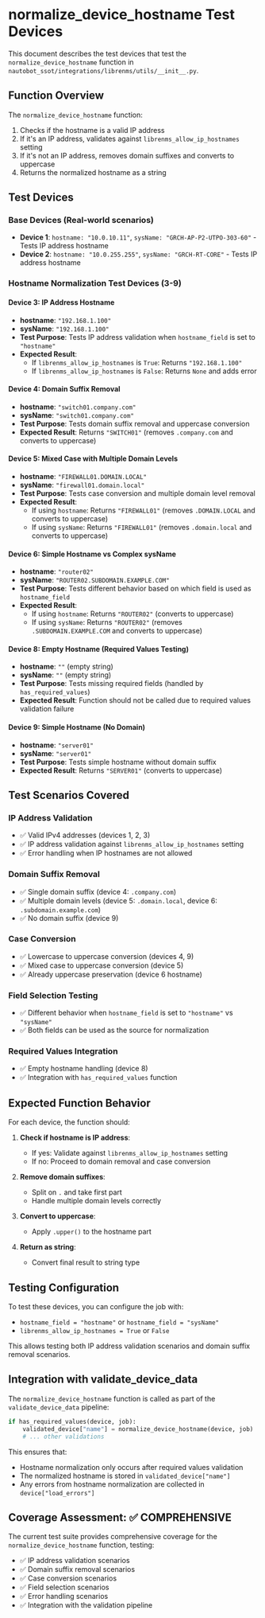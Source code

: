 # normalize_device_hostname Test Devices

This document describes the test devices that test the `normalize_device_hostname` function in `nautobot_ssot/integrations/librenms/utils/__init__.py`.

## Function Overview

The `normalize_device_hostname` function:
1. Checks if the hostname is a valid IP address
2. If it's an IP address, validates against `librenms_allow_ip_hostnames` setting
3. If it's not an IP address, removes domain suffixes and converts to uppercase
4. Returns the normalized hostname as a string

## Test Devices

### Base Devices (Real-world scenarios)
- **Device 1**: `hostname: "10.0.10.11"`, `sysName: "GRCH-AP-P2-UTPO-303-60"` - Tests IP address hostname
- **Device 2**: `hostname: "10.0.255.255"`, `sysName: "GRCH-RT-CORE"` - Tests IP address hostname

### Hostname Normalization Test Devices (3-9)

#### Device 3: IP Address Hostname
- **hostname**: `"192.168.1.100"`
- **sysName**: `"192.168.1.100"`
- **Test Purpose**: Tests IP address validation when `hostname_field` is set to `"hostname"`
- **Expected Result**: 
  - If `librenms_allow_ip_hostnames` is `True`: Returns `"192.168.1.100"`
  - If `librenms_allow_ip_hostnames` is `False`: Returns `None` and adds error

#### Device 4: Domain Suffix Removal
- **hostname**: `"switch01.company.com"`
- **sysName**: `"switch01.company.com"`
- **Test Purpose**: Tests domain suffix removal and uppercase conversion
- **Expected Result**: Returns `"SWITCH01"` (removes `.company.com` and converts to uppercase)

#### Device 5: Mixed Case with Multiple Domain Levels
- **hostname**: `"FIREWALL01.DOMAIN.LOCAL"`
- **sysName**: `"firewall01.domain.local"`
- **Test Purpose**: Tests case conversion and multiple domain level removal
- **Expected Result**: 
  - If using `hostname`: Returns `"FIREWALL01"` (removes `.DOMAIN.LOCAL` and converts to uppercase)
  - If using `sysName`: Returns `"FIREWALL01"` (removes `.domain.local` and converts to uppercase)

#### Device 6: Simple Hostname vs Complex sysName
- **hostname**: `"router02"`
- **sysName**: `"ROUTER02.SUBDOMAIN.EXAMPLE.COM"`
- **Test Purpose**: Tests different behavior based on which field is used as `hostname_field`
- **Expected Result**:
  - If using `hostname`: Returns `"ROUTER02"` (converts to uppercase)
  - If using `sysName`: Returns `"ROUTER02"` (removes `.SUBDOMAIN.EXAMPLE.COM` and converts to uppercase)

#### Device 8: Empty Hostname (Required Values Testing)
- **hostname**: `""` (empty string)
- **sysName**: `""` (empty string)
- **Test Purpose**: Tests missing required fields (handled by `has_required_values`)
- **Expected Result**: Function should not be called due to required values validation failure

#### Device 9: Simple Hostname (No Domain)
- **hostname**: `"server01"`
- **sysName**: `"server01"`
- **Test Purpose**: Tests simple hostname without domain suffix
- **Expected Result**: Returns `"SERVER01"` (converts to uppercase)

## Test Scenarios Covered

### IP Address Validation
- ✅ Valid IPv4 addresses (devices 1, 2, 3)
- ✅ IP address validation against `librenms_allow_ip_hostnames` setting
- ✅ Error handling when IP hostnames are not allowed

### Domain Suffix Removal
- ✅ Single domain suffix (device 4: `.company.com`)
- ✅ Multiple domain levels (device 5: `.domain.local`, device 6: `.subdomain.example.com`)
- ✅ No domain suffix (device 9)

### Case Conversion
- ✅ Lowercase to uppercase conversion (devices 4, 9)
- ✅ Mixed case to uppercase conversion (device 5)
- ✅ Already uppercase preservation (device 6 hostname)

### Field Selection Testing
- ✅ Different behavior when `hostname_field` is set to `"hostname"` vs `"sysName"`
- ✅ Both fields can be used as the source for normalization

### Required Values Integration
- ✅ Empty hostname handling (device 8)
- ✅ Integration with `has_required_values` function

## Expected Function Behavior

For each device, the function should:

1. **Check if hostname is IP address**:
   - If yes: Validate against `librenms_allow_ip_hostnames` setting
   - If no: Proceed to domain removal and case conversion

2. **Remove domain suffixes**:
   - Split on `.` and take first part
   - Handle multiple domain levels correctly

3. **Convert to uppercase**:
   - Apply `.upper()` to the hostname part

4. **Return as string**:
   - Convert final result to string type

## Testing Configuration

To test these devices, you can configure the job with:
- `hostname_field = "hostname"` or `hostname_field = "sysName"`
- `librenms_allow_ip_hostnames = True` or `False`

This allows testing both IP address validation scenarios and domain suffix removal scenarios.

## Integration with validate_device_data

The `normalize_device_hostname` function is called as part of the `validate_device_data` pipeline:

```python
if has_required_values(device, job):
    validated_device["name"] = normalize_device_hostname(device, job)
    # ... other validations
```

This ensures that:
- Hostname normalization only occurs after required values validation
- The normalized hostname is stored in `validated_device["name"]`
- Any errors from hostname normalization are collected in `device["load_errors"]`

## Coverage Assessment: ✅ COMPREHENSIVE

The current test suite provides comprehensive coverage for the `normalize_device_hostname` function, testing:
- ✅ IP address validation scenarios
- ✅ Domain suffix removal scenarios
- ✅ Case conversion scenarios
- ✅ Field selection scenarios
- ✅ Error handling scenarios
- ✅ Integration with the validation pipeline
